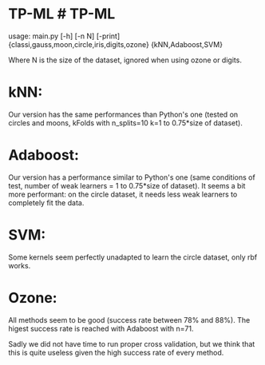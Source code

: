 # TP-ML # TP-ML

usage: main.py [-h] [-n N] [-print]
               {classi,gauss,moon,circle,iris,digits,ozone} {kNN,Adaboost,SVM}

Where N is the size of the dataset, ignored when using ozone or digits.

kNN: 
====
Our version has the same performances than Python's one (tested on circles and moons, kFolds with n_splits=10 k=1 to 0.75*size of dataset).

Adaboost:
=========
Our version has a performance similar to Python's one (same conditions of test, number of weak learners = 1 to 0.75*size of dataset).
It seems a bit more performant: on the circle dataset, it needs less weak learners to completely fit the data.

SVM:
====
Some kernels seem perfectly unadapted to learn the circle dataset, only rbf works. 

Ozone:
======
All methods seem to be good (success rate between 78% and 88%).
The higest success rate is reached with Adaboost with n=71.

Sadly we did not have time to run proper cross validation, but we think that this is quite useless given the high success rate of every method.

